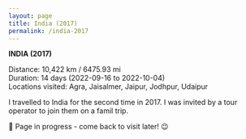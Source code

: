 ```yaml
---
layout: page
title: India (2017)
permalink: /india-2017
---
```


<b>INDIA (2017)</b>

Distance: 10,422 km / 6475.93 mi<br />
Duration: 14 days (2022-09-16 to 2022-10-04)<br />
Locations visited: Agra, Jaisalmer, Jaipur, Jodhpur, Udaipur 

I travelled to India for the second time in 2017. I was invited by a tour operator to join them on a famil trip. 

🚧 Page in progress - come back to visit later! 😉

<style>
  .wrapper {
    max-width: 58em;
  }
</style>